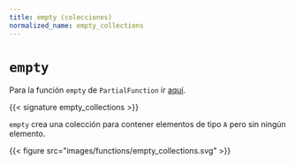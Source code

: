 ```yaml
---
title: empty (colecciones)
normalized_name: empty_collections
---
```


# `empty`

Para la función `empty` de `PartialFunction` ir [aquí](./empty_PartialFunction).

{{< signature empty_collections >}}

`empty` crea una colección para contener elementos de tipo `A` pero sin ningún elemento.

{{< figure src="images/functions/empty_collections.svg" >}}

